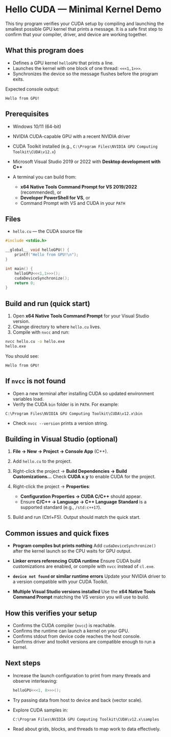 
# Hello CUDA — Minimal Kernel Demo

This tiny program verifies your CUDA setup by compiling and launching the smallest possible GPU kernel that prints a message. It is a safe first step to confirm that your compiler, driver, and device are working together.

## What this program does

* Defines a GPU kernel `helloGPU` that prints a line.
* Launches the kernel with one block of one thread: `<<<1,1>>>`.
* Synchronizes the device so the message flushes before the program exits.

Expected console output:

```
Hello from GPU!
```

## Prerequisites

* Windows 10/11 (64-bit)
* NVIDIA CUDA-capable GPU with a recent NVIDIA driver
* CUDA Toolkit installed (e.g., `C:\Program Files\NVIDIA GPU Computing Toolkit\CUDA\v12.x`)
* Microsoft Visual Studio 2019 or 2022 with **Desktop development with C++**
* A terminal you can build from:

  * **x64 Native Tools Command Prompt for VS 2019/2022** (recommended), or
  * **Developer PowerShell for VS**, or
  * Command Prompt with VS and CUDA in your `PATH`

## Files

* `hello.cu` — the CUDA source file

```cpp
#include <stdio.h>

__global__ void helloGPU() {
    printf("Hello from GPU!\n");
}

int main() {
    helloGPU<<<1,1>>>();
    cudaDeviceSynchronize();
    return 0;
}
```

## Build and run (quick start)

1. Open **x64 Native Tools Command Prompt** for your Visual Studio version.
2. Change directory to where `hello.cu` lives.
3. Compile with `nvcc` and run:

```cmd
nvcc hello.cu -o hello.exe
hello.exe
```

You should see:

```
Hello from GPU!
```

## If `nvcc` is not found

* Open a new terminal after installing CUDA so updated environment variables load.
* Verify the CUDA `bin` folder is in `PATH`. For example:

```
C:\Program Files\NVIDIA GPU Computing Toolkit\CUDA\v12.x\bin
```

* Check `nvcc --version` prints a version string.

## Building in Visual Studio (optional)

1. **File → New → Project → Console App** (C++).
2. Add `hello.cu` to the project.
3. Right-click the project → **Build Dependencies → Build Customizations…**
   Check **CUDA x.y** to enable CUDA for the project.
4. Right-click the project → **Properties**:

   * **Configuration Properties → CUDA C/C++** should appear.
   * Ensure **C/C++ → Language → C++ Language Standard** is a supported standard (e.g., `/std:c++17`).
5. Build and run (Ctrl+F5). Output should match the quick start.

## Common issues and quick fixes

* **Program compiles but prints nothing**
  Add `cudaDeviceSynchronize()` after the kernel launch so the CPU waits for GPU output.

* **Linker errors referencing CUDA runtime**
  Ensure CUDA build customizations are enabled, or compile with `nvcc` instead of `cl.exe`.

* **`device not found` or similar runtime errors**
  Update your NVIDIA driver to a version compatible with your CUDA Toolkit.

* **Multiple Visual Studio versions installed**
  Use the **x64 Native Tools Command Prompt** matching the VS version you will use to build.

## How this verifies your setup

* Confirms the CUDA compiler (`nvcc`) is reachable.
* Confirms the runtime can launch a kernel on your GPU.
* Confirms stdout from device code reaches the host console.
* Confirms driver and toolkit versions are compatible enough to run a kernel.

## Next steps

* Increase the launch configuration to print from many threads and observe interleaving:

  ```cpp
  helloGPU<<<1, 8>>>();
  ```
* Try passing data from host to device and back (vector scale).
* Explore CUDA samples in:

  ```
  C:\Program Files\NVIDIA GPU Computing Toolkit\CUDA\v12.x\samples
  ```
* Read about grids, blocks, and threads to map work to data effectively.


